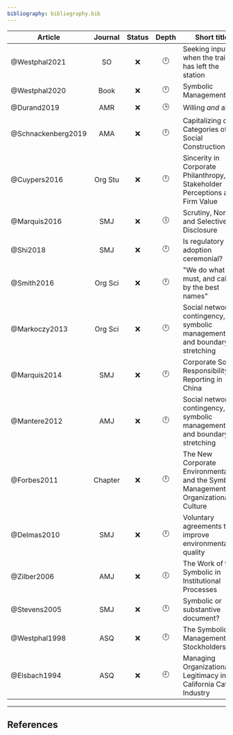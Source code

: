```yaml
---
bibliography: bibliography.bib
---
```


<!--Article                             
------------                        
[[Westphal, Zhu & Kunapuli 2021]]   
[[Westphal & Park 2020]]            
[[Durand, Hawn & Ioannou 2019]]     
[[Schnackenberg et al 2019]]        
[[Cuypers, Koh & Wang 2016]]        
[[Marquis, Toffel & Zhou 2016]]     
[[Smith & Chae 2016]]               
[[Marquis & Qian 2014]]             
[[Markoczy et al 2013]]             
[[Forbes & Jermier 2011]]            
[[Delmas & Montes-Sancho 2010]]     
[[Zilber 2006]]                     
[[Westphal & Zajac 1998]]           
[[Elsbach 1994]]                    
Table: **Symbolic Management**-->


Article                 |Journal| Status | Depth     | Short title
---------               | :-:   | :-:    | :-:       | ---------------
@Westphal2021           | SO    | :x:       | :clock12: | Seeking input when the train has left the station
@Westphal2020           | Book  | :x:       | :clock12: | Symbolic Management
@Durand2019             | AMR   | :x:       | :clock3:  | Willing *and* able
@Schnackenberg2019      | AMA   | :x:       | :clock12: | Capitalizing on Categories of Social Construction
@Cuypers2016            |Org Stu| :x:       | :clock12: | Sincerity in Corporate Philanthropy, Stakeholder Perceptions and Firm Value
@Marquis2016            | SMJ   | :x:       | :clock5:  | Scrutiny, Norms, and Selective Disclosure
@Shi2018                | SMJ   | :x:       | :clock12: | Is regulatory adoption ceremonial?
@Smith2016              |Org Sci| :x:       | :clock12: | "We do what we must, and call it by the best names"
@Markoczy2013           |Org Sci| :x:       | :clock12: | Social network contingency, symbolic management, and boundary stretching
@Marquis2014            | SMJ   | :x:       | :clock12: | Corporate Social Responsibility Reporting in China
@Mantere2012            | AMJ   | :x:       | :clock12: | Social network contingency, symbolic management, and boundary stretching 
@Forbes2011             |Chapter| :x:       | :clock12: | The New Corporate Environmentalism and the Symbolic Management of Organizational Culture
@Delmas2010             | SMJ   | :x:       | :clock12: | Voluntary agreements to improve environmental quality
@Zilber2006             | AMJ   | :x:       | :clock6:  | The Work of the Symbolic in Institutional Processes
@Stevens2005            | SMJ   | :x:       | :clock12: | Symbolic or substantive document?
@Westphal1998           | ASQ   | :x:       | :clock12: | The Symbolic Management of Stockholders
@Elsbach1994            | ASQ   | :x:       | :clock9:  | Managing Organizational Legitimacy in the California Cattle Industry

---

## References
